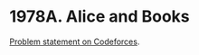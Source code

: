 # 1978A. Alice and Books

[Problem statement on Codeforces](https://codeforces.com/problemset/problem/1978/A?locale=en).